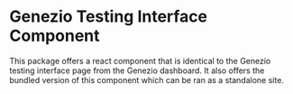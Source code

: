 # Genezio Testing Interface Component

This package offers a react component that is identical to the Genezio testing interface page from the Genezio dashboard.
It also offers the bundled version of this component which can be ran as a standalone site.
